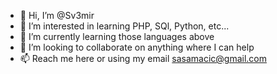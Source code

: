 - 👋 Hi, I’m @Sv3mir
- 👀 I’m interested in learning PHP, SQl, Python, etc...
- 🌱 I’m currently learning those languages above
- 💞️ I’m looking to collaborate on anything where I can help
- 📫 Reach me here or using my email sasamacic@gmail.com

<!---
Sv3mir/Sv3mir is a ✨ special ✨ repository because its `README.md` (this file) appears on your GitHub profile.
You can click the Preview link to take a look at your changes.
--->
